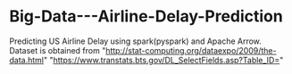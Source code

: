# Big-Data---Airline-Delay-Prediction
Predicting US Airline Delay using spark(pyspark) and Apache Arrow. Dataset is obtained from  "http://stat-computing.org/dataexpo/2009/the-data.html" "https://www.transtats.bts.gov/DL_SelectFields.asp?Table_ID="
